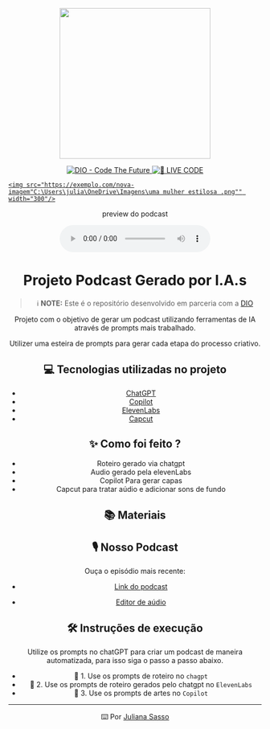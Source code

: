 <p align="center">
<img 
    src="./assets/cover.png"
    width="300"
/>
</p>

<p align="center">
<a href="https://dio.me/">
    <img 
        src="https://img.shields.io/badge/DIO-Code_The_Future-28DA77?logo=youtube" 
        alt="DIO - Code The Future">
</a>
<a href="https://dio.me/">
<img 
    src="https://img.shields.io/badge/🔴_LIVE_CODE-FF5E72" 
    alt="🔴 LIVE CODE">

    <img src="https://exemplo.com/nova-imagem"C:\Users\julia\OneDrive\Imagens\uma mulher estilosa .png"" width="300"/>
</a>
</p>

<p align="center">
    preview do podcast
</p>

<div align="center">
  <div align="center">
   <audio src=""C:\Users\julia\Downloads\0602_FN5WYiU6.mp4"" controls title="Podcast Jurisprompto"></audio>
</div>

# Projeto Podcast Gerado por I.A.s


 > ℹ️ **NOTE:** Este é o repositório desenvolvido em parceria com a [DIO](https://dio.me)

Projeto com o objetivo de gerar um podcast utilizando ferramentas de IA através de prompts mais trabalhado.

Utilizer uma esteira de prompts para gerar cada etapa do processo criativo.

## 💻 Tecnologias utilizadas no projeto

- [ChatGPT](https://chat.openai.com/) 
- [Copilot](https://copilot.microsoft.com/)
- [ElevenLabs](https://beta.elevenlabs.io/)
- [Capcut](https://www.capcut.com/pt-br/)

## ✨ Como foi feito ?

- Roteiro gerado via chatgpt
- Audio gerado pela elevenLabs
- Copilot Para gerar capas
- Capcut para tratar aúdio e adicionar sons de fundo

## 📚 Materiais

## 🎙️ Nosso Podcast
Ouça o episódio mais recente:

- [Link do podcast](https://"C:\Users\julia\Downloads\0602_FN5WYiU6.mp4")

- [Editor de aúdio](https://www.capcut.com/editor?from_page=landing_page&__action_from=picture_V%C3%ADdeos%20profissionais%20em%20minutos,%20n%C3%A3o%20em%20horas.)


## 🛠️ Instruções de execução

Utilize os prompts no chatGPT para criar um podcast de maneira automatizada, para isso siga o passo a passo abaixo.

- 🤖 1. Use os prompts de roteiro no `chagpt`
- 🤖 2. Use os prompts de roteiro gerados pelo chatgpt no  `ElevenLabs`
- 🤖 3. Use os prompts de artes no `Copilot`



---

⌨️ Por [Juliana Sasso](https://github.com/Jussasso)
